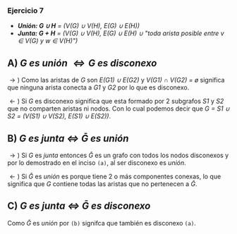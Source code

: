 ### Ejercicio 7

- _**Unión: G ∪ H** = (V(G) ∪ V(H), E(G) ∪ E(H))_
- _**Junta: G + H** = (V(G) ∪ V(H), E(G) ∪ E(H) ∪ "toda arista posible entre v ∈ V(G) y w ∈ V(H)")_

A) $G$ _es unión $\iff G$ es disconexo_
-
$\rightarrow)$ Como las aristas de $G$ son _E(G1) ∪ E(G2)_ y _V(G1) ∩ V(G2) = ø_ significa que ninguna arista conecta a _G1_ y _G2_ por lo que es disconexo.

$\leftarrow)$ Si $G$ es disconexo significa que esta formado por 2 subgrafos _S1_ y _S2_ que no comparten aristas ni nodos. Con lo cual podemos decir que _G = S1 ∪ S2 = (V(S1) ∪ V(S2), E(S1) ∪ E(S2))_.

B) $G$ _es junta $\iff$ $\bar{G}$ es unión_
-
$\rightarrow)$ Si $G$ es _junta_ entonces $\bar{G}$ es un grafo con todos los nodos disconexos y por lo demostrado en el inciso `(a)`, al ser disconexo es _unión_.

$\leftarrow)$ Si $\bar{G}$ es _unión_ es porque tiene 2 o más componentes conexas, lo que significa que $G$ contiene todas las aristas que no pertenecen a $\bar{G}$.

C) $G$ _es junta $\iff$ $\bar{G}$ es disconexo_
-
Como $\bar{G}$ es _unión_ por `(b)` signifca que también es disconexo `(a)`.